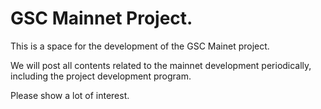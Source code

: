# GSC Mainnet Project.

This is a space for the development of the GSC Mainet project.

We will post all contents related to the mainnet development periodically, including the project development program.

Please show a lot of interest.
